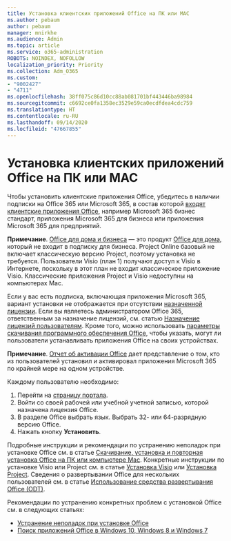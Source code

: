 ```yaml
---
title: Установка клиентских приложений Office на ПК или MAC
ms.author: pebaum
author: pebaum
manager: mnirkhe
ms.audience: Admin
ms.topic: article
ms.service: o365-administration
ROBOTS: NOINDEX, NOFOLLOW
localization_priority: Priority
ms.collection: Adm_O365
ms.custom:
- "9002427"
- "4711"
ms.openlocfilehash: 38ff075c86d10cc88ab081701bf443446ba98984
ms.sourcegitcommit: c6692ce0fa1358ec3529e59ca0ecdfdea4cdc759
ms.translationtype: HT
ms.contentlocale: ru-RU
ms.lasthandoff: 09/14/2020
ms.locfileid: "47667855"
---
```

# <a name="installing-office-client-apps-on-a-pc-or-mac"></a>Установка клиентских приложений Office на ПК или MAC

Чтобы установить клиентские приложения Office, убедитесь в наличии подписки на Office 365 или Microsoft 365, в состав которой [входят клиентские приложения Office](https://support.office.com/article/office-for-home-and-office-for-business-plans-28cbc8cf-1332-4f04-9123-9b660abb629e), например Microsoft 365 бизнес стандарт, приложения Microsoft 365 для бизнеса или приложения Microsoft 365 для предприятий.

**Примечание**. [Office для дома и бизнеса](https://products.office.com/home-and-business) — это продукт [Office для дома](https://support.office.com/article/28cbc8cf-1332-4f04-9123-9b660abb629e?wt.mc_id=Alchemy_ClientDIA), который не входит в подписку для бизнеса. Project Online базовый не включает классическую версию Project, поэтому установка не требуется. Пользователи Visio (план 1) получают доступ к Visio в Интернете, поскольку в этот план не входит классическое приложение Visio. Классические приложения Project и Visio недоступны на компьютерах Mac.

Если у вас есть подписка, включающая приложения Microsoft 365, вариант установки не отображается при отсутствии [назначенной лицензии](https://support.office.com/article/what-office-365-business-product-or-license-do-i-have-f8ab5e25-bf3f-4a47-b264-174b1ee925fd?wt.mc_id=scl_installoffice_home). Если вы являетесь администратором Office 365, ответственным за назначение лицензий, см. статью [Назначение лицензий пользователям](https://support.office.com/article/assign-licenses-to-users-in-office-365-for-business-997596b5-4173-4627-b915-36abac6786dc?wt.mc_id=scl_installoffice_home). Кроме того, можно использовать [параметры скачивания программного обеспечения Office](https://docs.microsoft.com/DeployOffice/manage-software-download-settings-office-365), чтобы указать, могут ли пользователи устанавливать приложения Office на своих устройствах.

**Примечание**. [Отчет об активации Office](https://docs.microsoft.com/microsoft-365/admin/activity-reports/microsoft-office-activations?view=o365-worldwide) дает представление о том, кто из пользователей установил и активировал приложения Microsoft 365 по крайней мере на одном устройстве.

Каждому пользователю необходимо:

1. Перейти на [страницу портала](https://portal.office.com/OLS/MySoftware.aspx).
2. Войти со своей рабочей или учебной учетной записью, которой назначена лицензия Office. 
3. В разделе Office выбрать язык. Выбрать 32- или 64-разрядную версию Office.
4. Нажать кнопку **Установить**.

Подробные инструкции и рекомендации по устранению неполадок при установке Office см. в статье [Скачивание, установка и повторная установка Office на ПК или компьютере Mac](https://support.office.com/article/4414eaaf-0478-48be-9c42-23adc4716658?wt.mc_id=Alchemy_ClientDIA). Конкретные инструкции по установке Visio или Project см. в статье [Установка Visio](https://support.office.com/article/f98f21e3-aa02-4827-9167-ddab5b025710) или [Установка Project](https://support.office.com/article/7059249b-d9fe-4d61-ab96-5c5bf435f281). Сведения о развертывании Office для нескольких пользователей см. в статье [Использование средства развертывания Office (ODT)](https://docs.microsoft.com/alchemyinsights/using-the-office-deployment-tool).

Рекомендации по устранению конкретных проблем с установкой Office см. в следующих статьях:
- [Устранение неполадок при установке Office](https://support.office.com/article/35ff2def-e0b2-4dac-9784-4cf212c1f6c2#BKMK_ErrorMessages)
- [Поиск приложений Office в Windows 10, Windows 8 и Windows 7](https://support.office.com/article/can-t-find-office-applications-in-windows-10-windows-8-or-windows-7-907ce545-6ae8-459b-8d9d-de6764a635d6)
